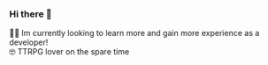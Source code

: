 ### Hi there 👋
:man_student: Im currently looking to learn more and gain more experience as a developer! </br>
:nerd_face: TTRPG lover on the spare time 

<!--
**matheuspomp/matheuspomp** is a ✨ _special_ ✨ repository because its `README.md` (this file) appears on your GitHub profile.

Here are some ideas to get you started:

- 🔭 I’m currently working on ...
- 🌱 I’m currently learning ...
- 👯 I’m looking to collaborate on ...
- 🤔 I’m looking for help with ...
- 💬 Ask me about ...
- 📫 How to reach me: ...
- 😄 Pronouns: ...
- ⚡ Fun fact: ...
-->
